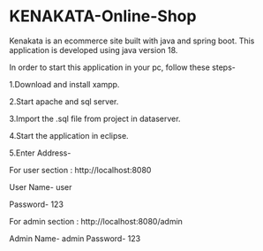 # KENAKATA-Online-Shop


Kenakata is an ecommerce site built with java and spring boot.
This application is developed using java version 18.

In order to start this application in your pc, follow these steps-

1.Download and install xampp.

2.Start apache and sql server. 

3.Import the .sql file from project in dataserver.

4.Start the application in eclipse.

5.Enter Address-


For user section : 
http://localhost:8080

User Name- user

Password- 123

For admin section : 
http://localhost:8080/admin

Admin Name- admin
Password- 123

